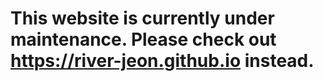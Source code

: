 # This website is currently under maintenance. Please check out https://river-jeon.github.io instead.
